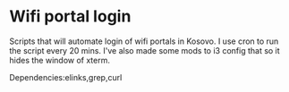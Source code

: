 # Wifi portal login
Scripts that will automate login of wifi portals in Kosovo.
I use cron to run the script every 20 mins.
I've also made some mods to i3 config that so it hides the window of xterm.

Dependencies:elinks,grep,curl

